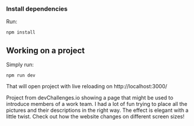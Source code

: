 ### Install dependencies

Run:

```
npm install
```

## Working on a project

Simply run:

```
npm run dev
```

That will open project with live reloading on http://localhost:3000/

Project from devChallenges.io showing a page that might be used to introduce members of a work team. I had a lot of fun trying to place all the pictures and their descriptions in the right way. The effect is elegant with a little twist. Check out how the website changes on different screen sizes!
